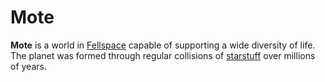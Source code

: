 # Mote

**Mote** is a world in [Fellspace](cosmology/fellspace.md) capable of supporting a wide diversity of life. The planet was formed through regular collisions of [starstuff](../ch-6-mote-treasures/starstuff.md) over millions of years.
